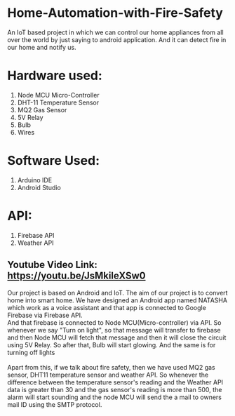 # Home-Automation-with-Fire-Safety
An IoT based project in which we can control our home appliances from all over the world by just saying to android application. And it can detect fire in our home and notify us. <br/>
# Hardware used:<br/>
1.  Node MCU Micro-Controller<br/>
2.  DHT-11 Temperature Sensor<br/>
3.  MQ2 Gas Sensor<br/>
4.  5V Relay<br/>
5.  Bulb<br/>
6.  Wires<br/>
# Software Used:<br/>
1.  Arduino IDE<br/>
2.  Android Studio<br/>
# API:<br/>
1.  Firebase API<br/>
2.  Weather API<br/>
## **Youtube Video Link:** https://youtu.be/JsMkileXSw0<br/>
Our project is based on Android and IoT. The aim of our project is to convert home into smart home. We have designed an Android app named NATASHA which work as a voice assistant and that app is connected to Google Firebase via Firebase API.<br/> And that firebase is connected to Node MCU(Micro-controller) via API. So whenever we say "Turn on light", so that message will transfer to firebase and then Node MCU will fetch that message and then it will close the circuit using 5V Relay. So after that, Bulb will start glowing.  And the same is for turning off lights <br/>                                                                                                                        
Apart from this, if we talk about fire safety, then we have used MQ2 gas sensor, DHT11 temperature sensor and weather API. So whenever the difference between the temperature sensor's reading and the Weather API data is greater than 30 and the gas sensor's reading is more than 500, the alarm will start sounding and the node MCU will send the a mail to owners mail ID using the SMTP protocol.

